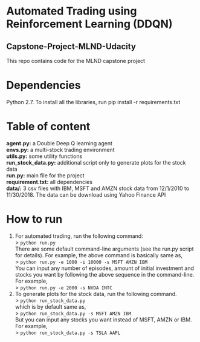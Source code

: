 # Automated Trading using Reinforcement Learning (DDQN)
## Capstone-Project-MLND-Udacity

This repo contains code for the MLND capstone project 

# Dependencies
Python 2.7. To install all the libraries, run pip install -r requirements.txt

# Table of content
**agent.py:** a Double Deep Q learning agent  
**envs.py:** a multi-stock trading environment  
**utils.py:** some utility functions  
**run_stock_data.py:** additional script only to generate plots for the stock data  
**run.py:** main file for the project  
**requirement.txt:** all dependencies  
**data/:** 3 csv files with IBM, MSFT and AMZN stock data from 12/1/2010 to 11/30/2018. The data can be download using Yahoo Finance API  

# How to run

1. For automated trading, run the following command:  
        >   `python run.py`    
There are some default command-line arguments (see the run.py script for details). For example, the above command is basically same as,  
        >   `python run.py -e 1000 -i 10000 -s MSFT AMZN IBM`  
You can input any number of episodes, amount of initial investment and stocks you want by following the above sequence in the         command-line. For example,  
        >   `python run.py -e 2000 -s NVDA INTC`  
2. To generate plots for the stock data, run the following command.      
        >   `python run_stock_data.py`  
which is by default same as,  
        >   `python run_stock_data.py -s MSFT AMZN IBM`   
But you can input any stocks you want instead of MSFT, AMZN or IBM. For example,      
        >   `python run_stock_data.py -s TSLA AAPL`
